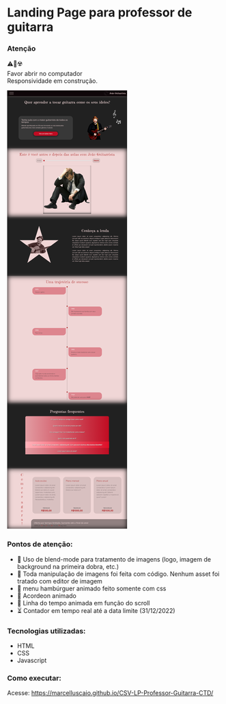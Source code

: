 # Landing Page para professor de guitarra

### Atenção
:warning::no_mobile_phones::radioactive: <br>
Favor abrir no computador <br>
Responsividade em construção.

<img src="assets/img/screencapture-marcelluscaio-github-io-CSV-LP-Professor-Guitarra-CTD-2022-10-21-16_24_22.png">

### Pontos de atenção:
* :metal: Uso de blend-mode para tratamento de imagens (logo, imagem de background na primeira dobra, etc.)
* :mage: Toda manipulação de imagens foi feita com código. Nenhum asset foi tratado com editor de imagem
* :hamburger: menu hambúrguer animado feito somente com css
* :musical_keyboard: Acordeon animado
* :thread: Linha do tempo animada em função do scroll
* :hourglass_flowing_sand: Contador em tempo real até a data limite (31/12/2022)

### Tecnologias utilizadas:

* HTML
* CSS
* Javascript

### Como executar:

Acesse: https://marcelluscaio.github.io/CSV-LP-Professor-Guitarra-CTD/
